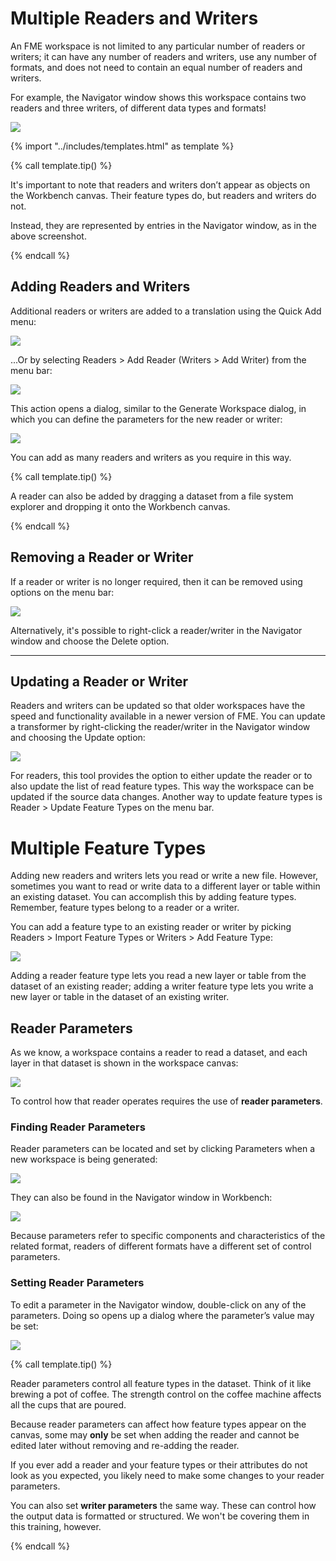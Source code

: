 # Multiple Readers and Writers

An FME workspace is not limited to any particular number of readers or writers; it can have any number of readers and writers, use any number of formats, and does not need to contain an equal number of readers and writers.

For example, the Navigator window shows this workspace contains two readers and three writers, of different data types and formats!

![](./Images/Img3.009.MultiReadersWriters.png)

{% import "../includes/templates.html" as template %}

{% call template.tip() %}

<p>It's important to note that readers and writers don’t appear as objects on the Workbench canvas. Their feature types do, but readers and writers do not.</p>
<p>Instead, they are represented by entries in the Navigator window, as in the above screenshot.</p>

{% endcall %}

## Adding Readers and Writers

Additional readers or writers are added to a translation using the Quick Add menu:

![](./Images/Img3.010.QuickAddReader.png)

...Or by selecting Readers &gt; Add Reader (Writers &gt; Add Writer) from the menu bar:

![](./Images/Img3.011.MenuReader.png)

This action opens a dialog, similar to the Generate Workspace dialog, in which you can define the parameters for the new reader or writer:

![](./Images/Img3.012.ReaderWriterDialog.png)

You can add as many readers and writers as you require in this way.

{% call template.tip() %}

A reader can also be added by dragging a dataset from a file system explorer and dropping it onto the Workbench canvas.

{% endcall %}

## Removing a Reader or Writer

If a reader or writer is no longer required, then it can be removed using options on the menu bar:

![](./Images/Img3.013.MenuReaderRemove.png)

Alternatively, it's possible to right-click a reader/writer in the Navigator window and choose the Delete option.

---

## Updating a Reader or Writer

Readers and writers can be updated so that older workspaces have the speed and functionality available in a newer version of FME. You can update a transformer by right-clicking the reader/writer in the Navigator window and choosing the Update option:

![](./Images/Img3.014.ReaderWriterUpdate.png)

For readers, this tool provides the option to either update the reader or to also update the list of read feature types. This way the workspace can be updated if the source data changes. Another way to update feature types is Reader &gt; Update Feature Types on the menu bar.

# Multiple Feature Types

Adding new readers and writers lets you read or write a new file. However, sometimes you want to read or write data to a different layer or table within an existing dataset. You can accomplish this by adding feature types. Remember, feature types belong to a reader or a writer.

You can add a feature type to an existing reader or writer by picking Readers > Import Feature Types or Writers > Add Feature Type:

![](./Images/import-add-feature-type.png)

Adding a reader feature type lets you read a new layer or table from the dataset of an existing reader; adding a writer feature type lets you write a new layer or table in the dataset of an existing writer.

## Reader Parameters

As we know, a workspace contains a reader to read a dataset, and each layer in that dataset is shown in the workspace canvas:

![](./Images/Img1.045.ReaderFTs.png)

To control how that reader operates requires the use of **reader parameters**.

### Finding Reader Parameters

Reader parameters can be located and set by clicking Parameters when a new workspace is being generated:

![](./Images/Img1.046.ReaderParamsGen.png)

They can also be found in the Navigator window in Workbench:

![](./Images/Img1.047.ReaderParamsNav.png)

Because parameters refer to specific components and characteristics of the related format, readers of different formats have a different set of control parameters.

### Setting Reader Parameters

To edit a parameter in the Navigator window, double-click on any of the parameters. Doing so opens up a dialog where the parameter’s value may be set:

![](./Images/Img1.048.ReaderParamsSet.png)

{% call template.tip() %}

<p>Reader parameters control all feature types in the dataset. Think of it like brewing a pot of coffee. The strength control on the coffee machine affects all the cups that are poured.</p>

<p>Because reader parameters can affect how feature types appear on the canvas, some may <strong>only</strong> be set when adding the reader and cannot be edited later without removing and re-adding the reader.</p>

<p>If you ever add a reader and your feature types or their attributes do not look as you expected, you likely need to make some changes to your reader parameters.</p>

<p>You can also set <strong>writer parameters</strong> the same way. These can control how the output data is formatted or structured. We won't be covering them in this training, however.</p>

{% endcall %}
